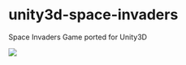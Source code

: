 # unity3d-space-invaders
Space Invaders Game ported for Unity3D

![](https://user-images.githubusercontent.com/1466920/54872386-49956600-4dc3-11e9-8cdc-a407fe63fe7f.png)
